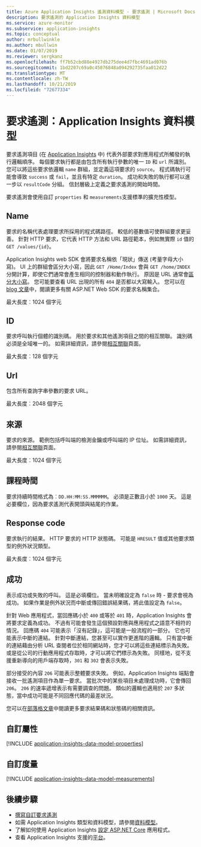 ```yaml
---
title: Azure Application Insights 遙測資料模型 - 要求遙測 | Microsoft Docs
description: 要求遙測的 Application Insights 資料模型
ms.service: azure-monitor
ms.subservice: application-insights
ms.topic: conceptual
author: mrbullwinkle
ms.author: mbullwin
ms.date: 01/07/2019
ms.reviewer: sergkanz
ms.openlocfilehash: ff7b52cbd88e4927db275dee4d7fbc4691ad076b
ms.sourcegitcommit: 1bd2207c69a0c45076848a094292735faa012d22
ms.translationtype: MT
ms.contentlocale: zh-TW
ms.lasthandoff: 10/21/2019
ms.locfileid: "72677334"
---
```

# <a name="request-telemetry-application-insights-data-model"></a>要求遙測：Application Insights 資料模型

要求遙測項目 (在 [Application Insights](../../azure-monitor/app/app-insights-overview.md) 中) 代表外部要求對應用程式所觸發的執行邏輯順序。 每個要求執行都是由包含所有執行參數的唯一 `ID` 和 `url` 所識別。 您可以將這些要求依邏輯 `name` 群組，並定義這項要求的 `source`。 程式碼執行可能會導致 `success` 或 `fail`，並且有特定 `duration`。 成功和失敗的執行都可以進一步以 `resultCode` 分組。 信封層級上定義之要求遙測的開始時間。

要求遙測會使用自訂 `properties` 和 `measurements`支援標準的擴充性模型。

## <a name="name"></a>Name

要求的名稱代表處理要求所採用的程式碼路徑。 較低的基數值可使群組要求更妥善。 針對 HTTP 要求，它代表 HTTP 方法和 URL 路徑範本，例如無實際 `id` 值的 `GET /values/{id}`。

Application Insights web SDK 會將要求名稱依「現狀」傳送 (考量字母大小寫)。 UI 上的群組會區分大小寫，因此 `GET /Home/Index` 會與 `GET /home/INDEX` 分開計算，即使它們通常會產生相同的控制器和動作執行。 原因是 URL 通常會[區分大小寫](https://www.w3.org/TR/WD-html40-970708/htmlweb.html)。 您可能要查看 URL 出現的所有 `404` 是否都以大寫輸入。 您可以在[blog 文章](https://apmtips.com/blog/2015/02/23/request-name-and-url/)中，閱讀更多有關 ASP.NET Web SDK 的要求名稱集合。

最大長度︰1024 個字元

## <a name="id"></a>ID

要求呼叫執行個體的識別碼。 用於要求和其他遙測項目之間的相互關聯。 識別碼必須是全域唯一的。 如需詳細資訊，請參閱[相互關聯](../../azure-monitor/app/correlation.md)頁面。

最大長度︰128 個字元

## <a name="url"></a>Url

包含所有查詢字串參數的要求 URL。

最大長度︰2048 個字元

## <a name="source"></a>來源

要求的來源。 範例包括呼叫端的檢測金鑰或呼叫端的 IP 位址。 如需詳細資訊，請參閱[相互關聯](../../azure-monitor/app/correlation.md)頁面。

最大長度︰1024 個字元

## <a name="duration"></a>課程時間

要求持續時間格式為︰`DD.HH:MM:SS.MMMMMM`。 必須是正數且小於 `1000` 天。 這是必要欄位，因為要求遙測代表開頭與結尾的作業。

## <a name="response-code"></a>Response code

要求執行的結果。 HTTP 要求的 HTTP 狀態碼。 可能是 `HRESULT` 值或其他要求類型的例外狀況類型。

最大長度︰1024 個字元

## <a name="success"></a>成功

表示成功或失敗的呼叫。 這是必填欄位。 當未明確設定為 `false` 時 - 要求會視為成功。 如果作業是例外狀況而中斷或傳回錯誤結果碼，將此值設定為 `false`。

針對 Web 應用程式，當回應碼小於 `400` 或等於 `401` 時，Application Insights 會將要求定義為成功。 不過有可能會發生這個預設對應與應用程式之語意不相符的情況。 回應碼 `404` 可能表示「沒有記錄」，這可能是一般流程的一部分。 它也可能表示中斷的連結。 針對中斷連結，您甚至可以實作更進階的邏輯。 只有當中斷的連結藉由分析 URL 查閱者位於相同網站時，您才可以將這些連結標示為失敗。 或是從公司的行動應用程式存取時，才可以將它們標示為失敗。 同樣地，從不支援重新導向的用戶端存取時，`301` 和 `302` 會表示失敗。

部分接受的內容 `206` 可能表示整體要求失敗。 例如，Application Insights 端點會接收一批遙測項目作為單一要求。 當批次中的某些項目未處理成功時，它會傳回 `206`。 `206` 的速率遞增表示有需要調查的問題。 類似的邏輯也適用於 `207` 多狀態，當中成功可能是不同回應代碼的最差狀況。

您可以在[部落格文章](https://apmtips.com/blog/2016/12/03/request-success-and-response-code/)中閱讀更多要求結果碼和狀態碼的相關資訊。

## <a name="custom-properties"></a>自訂屬性

[!INCLUDE [application-insights-data-model-properties](../../../includes/application-insights-data-model-properties.md)]

## <a name="custom-measurements"></a>自訂度量

[!INCLUDE [application-insights-data-model-measurements](../../../includes/application-insights-data-model-measurements.md)]

## <a name="next-steps"></a>後續步驟

- [撰寫自訂要求遙測](../../azure-monitor/app/api-custom-events-metrics.md#trackrequest)
- 如需 Application Insights 類型和資料模型，請參閱[資料模型](data-model.md)。
- 了解如何使用 Application Insights [設定 ASP.NET Core](../../azure-monitor/app/asp-net.md) 應用程式。
- 查看 Application Insights 支援的[平台](../../azure-monitor/app/platforms.md)。
